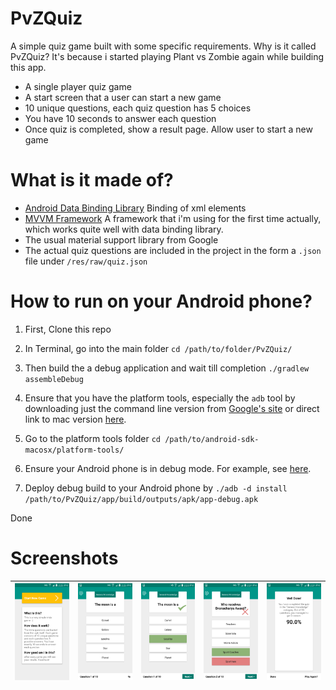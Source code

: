 # PvZQuiz
A simple quiz game built with some specific requirements. Why is it called PvZQuiz? It's because i started playing Plant vs Zombie again while building this app.
* A single player quiz game
* A start screen that a user can start a new game
* 10 unique questions, each quiz question has 5 choices
* You have 10 seconds to answer each question
* Once quiz is completed, show a result page. Allow user to start a new game

# What is it made of?
* [Android Data Binding Library](https://developer.android.com/topic/libraries/data-binding/index.html) Binding of xml elements
* [MVVM Framework](https://en.wikipedia.org/wiki/Model–view–viewmodel) A framework that i'm using for the first time actually, which works quite well with data binding library.
* The usual material support library from Google
* The actual quiz questions are included in the project in the form a `.json` file under `/res/raw/quiz.json`

# How to run on your Android phone?
1. First, Clone this repo

2. In Terminal, go into the main folder
`cd /path/to/folder/PvZQuiz/`

3. Then build the a debug application and wait till completion
`./gradlew assembleDebug`

4. Ensure that you have the platform tools, especially the `adb` tool by downloading just the command line version from [Google's site](https://developer.android.com/studio/index.html) or direct link to mac version [here](https://dl.google.com/android/android-sdk_r24.4.1-macosx.zip).

5. Go to the platform tools folder
`cd /path/to/android-sdk-macosx/platform-tools/`

6. Ensure your Android phone is in debug mode. For example, see [here](https://www.kingoapp.com/root-tutorials/how-to-enable-usb-debugging-mode-on-android.htm).

6. Deploy debug build to your Android phone by 
`./adb -d install /path/to/PvZQuiz/app/build/outputs/apk/app-debug.apk`

Done

# Screenshots
|[![Intro](screenshot_intro.png)](https://bundeeteddee.github.io/PvzQuiz/)|[![Quiz](screenshot_quiz.png)](https://bundeeteddee.github.io/PvzQuiz/)|[![Correct Answer](screenshot_correct_choice.png)](https://bundeeteddee.github.io/PvzQuiz/)|[![Incorrect Answer](screenshot_incorrect_choice.png)](https://bundeeteddee.github.io/PvzQuiz/)|[![Results](screenshot_result.png)](https://bundeeteddee.github.io/PvzQuiz/)|
|:-------------------------:|:-------------------------:|:-------------------------:|:-------------------------:|:-------------------------:|
